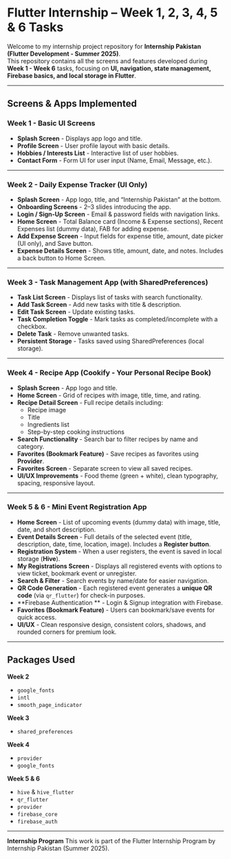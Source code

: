 # Flutter Internship – Week 1, 2, 3, 4, 5 & 6 Tasks  

Welcome to my internship project repository for **Internship Pakistan (Flutter Development - Summer 2025)**.  
This repository contains all the screens and features developed during **Week 1 - Week 6** tasks, focusing on **UI, navigation, state management, Firebase basics, and local storage in Flutter**.  

---

## Screens & Apps Implemented  

### **Week 1 - Basic UI Screens**
- **Splash Screen** - Displays app logo and title.  
- **Profile Screen** - User profile layout with basic details.  
- **Hobbies / Interests List** - Interactive list of user hobbies.  
- **Contact Form** - Form UI for user input (Name, Email, Message, etc.).  

---

### **Week 2 - Daily Expense Tracker (UI Only)**
- **Splash Screen** - App logo, title, and “Internship Pakistan” at the bottom.  
- **Onboarding Screens** - 2–3 slides introducing the app.  
- **Login / Sign-Up Screen** - Email & password fields with navigation links.  
- **Home Screen** - Total Balance card (Income & Expense sections), Recent Expenses list (dummy data), FAB for adding expense.  
- **Add Expense Screen** - Input fields for expense title, amount, date picker (UI only), and Save button.  
- **Expense Details Screen** - Shows title, amount, date, and notes. Includes a back button to Home Screen.  

---

### **Week 3 - Task Management App (with SharedPreferences)**
- **Task List Screen** - Displays list of tasks with search functionality.  
- **Add Task Screen** - Add new tasks with title & description.  
- **Edit Task Screen** - Update existing tasks.  
- **Task Completion Toggle** - Mark tasks as completed/incomplete with a checkbox.  
- **Delete Task** - Remove unwanted tasks.  
- **Persistent Storage** - Tasks saved using SharedPreferences (local storage).  

---

### **Week 4 - Recipe App (Cookify - Your Personal Recipe Book)**
- **Splash Screen** - App logo and title.  
- **Home Screen** - Grid of recipes with image, title, time, and rating.  
- **Recipe Detail Screen** - Full recipe details including:  
  - Recipe image  
  - Title  
  - Ingredients list  
  - Step-by-step cooking instructions  
- **Search Functionality** - Search bar to filter recipes by name and category.  
- **Favorites (Bookmark Feature)** - Save recipes as favorites using **Provider**.  
- **Favorites Screen** - Separate screen to view all saved recipes.  
- **UI/UX Improvements** - Food theme (green + white), clean typography, spacing, responsive layout.  

---

### **Week 5 & 6 - Mini Event Registration App**
- **Home Screen** - List of upcoming events (dummy data) with image, title, date, and short description.  
- **Event Details Screen** - Full details of the selected event (title, description, date, time, location, image). Includes a **Register button**.  
- **Registration System** - When a user registers, the event is saved in local storage (**Hive**).  
- **My Registrations Screen** - Displays all registered events with options to view ticket, bookmark event or unregister.  
- **Search & Filter** - Search events by name/date for easier navigation.  
- **QR Code Generation** - Each registered event generates a **unique QR code** (via `qr_flutter`) for check-in purposes.  
- **Firebase Authentication ** - Login & Signup integration with Firebase.  
- **Favorites (Bookmark Feature)** - Users can bookmark/save events for quick access.  
- **UI/UX** - Clean responsive design, consistent colors, shadows, and rounded corners for premium look.  

---

## Packages Used  

**Week 2**  
- `google_fonts`  
- `intl`  
- `smooth_page_indicator`  

**Week 3**  
- `shared_preferences`  

**Week 4**  
- `provider`  
- `google_fonts`  

**Week 5 & 6**  
- `hive` & `hive_flutter`  
- `qr_flutter`  
- `provider`  
- `firebase_core`  
- `firebase_auth`  

---

**Internship Program**
This work is part of the Flutter Internship Program by Internship Pakistan (Summer 2025).
